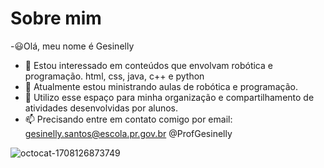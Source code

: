 # Sobre mim
-😃Olá, meu nome é Gesinelly
- 👀 Estou interessado em conteúdos que envolvam robótica e programação.  html, css, java, c++ e python
- 🌱 Atualmente estou ministrando aulas de robótica e programação.
- 📌 Utilizo esse espaço para minha organização e compartilhamento de atividades desenvolvidas por alunos.
- 📫 Precisando entre em contato comigo por
                                            email: gesinelly.santos@escola.pr.gov.br
                                            @ProfGesinelly



![octocat-1708126873749](https://github.com/ProfGesinelly/ProfGesinelly/assets/106716290/3b2deaa0-65b9-4a78-ad8a-4278628b45d3)

<!---
ProfGesinelly/ProfGesinelly is a ✨ special ✨ repository because its `README.md` (this file) appears on your GitHub profile.
You can click the Preview link to take a look at your changes.
--->
